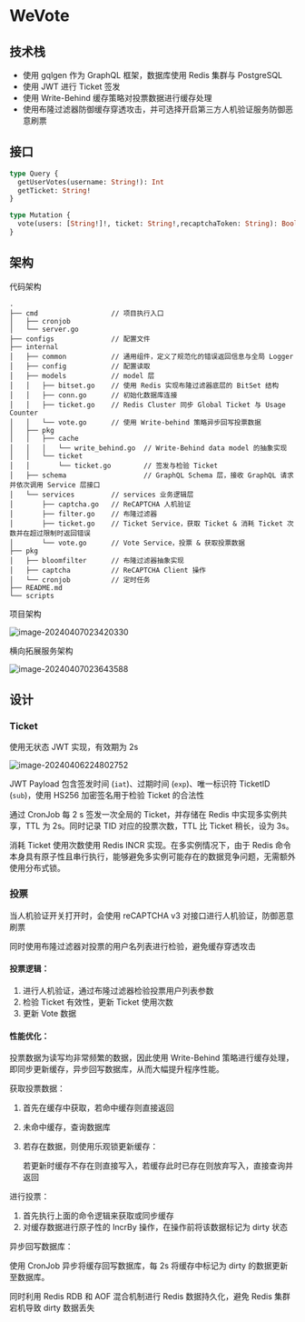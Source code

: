 # WeVote

## 技术栈

- 使用 gqlgen 作为 GraphQL 框架，数据库使用 Redis 集群与 PostgreSQL
- 使用 JWT 进行 Ticket 签发
- 使用 Write-Behind 缓存策略对投票数据进行缓存处理
- 使用布隆过滤器防御缓存穿透攻击，并可选择开启第三方人机验证服务防御恶意刷票

## 接口

```graphql
type Query {
  getUserVotes(username: String!): Int
  getTicket: String!
}

type Mutation {
  vote(users: [String!]!, ticket: String!,recaptchaToken: String): Boolean!
}
```

## 架构

代码架构

```
.
├── cmd                  // 项目执行入口
│   ├── cronjob
│   └── server.go
├── configs              // 配置文件
├── internal
│   ├── common           // 通用组件，定义了规范化的错误返回信息与全局 Logger
│   ├── config           // 配置读取
│   ├── models           // model 层
│   │   ├── bitset.go    // 使用 Redis 实现布隆过滤器底层的 BitSet 结构
│   │   ├── conn.go      // 初始化数据库连接
│   │   ├── ticket.go    // Redis Cluster 同步 Global Ticket 与 Usage Counter
│   │   └── vote.go      // 使用 Write-behind 策略异步回写投票数据
│   ├── pkg
│   │   ├── cache
│   │   │   └── write_behind.go  // Write-Behind data model 的抽象实现
│   │   └── ticket
│   │       └── ticket.go        // 签发与检验 Ticket
│   ├── schema                   // GraphQL Schema 层，接收 GraphQL 请求并依次调用 Service 层接口
│   └── services         // services 业务逻辑层
│       ├── captcha.go   // ReCAPTCHA 人机验证
│       ├── filter.go    // 布隆过滤器
│       ├── ticket.go    // Ticket Service，获取 Ticket & 消耗 Ticket 次数并在超过限制时返回错误
│       └── vote.go      // Vote Service，投票 & 获取投票数据
├── pkg
│   ├── bloomfilter      // 布隆过滤器抽象实现
│   ├── captcha          // ReCAPTCHA Client 操作
│   └── cronjob          // 定时任务
├── README.md
└── scripts
```

项目架构

![image-20240407023420330](https://cdn.just-plain.fun/img/image-20240407023420330.png)

横向拓展服务架构

![image-20240407023643588](https://cdn.just-plain.fun/img/image-20240407023643588.png)

## 设计

### Ticket

使用无状态 JWT 实现，有效期为 2s

![image-20240406224802752](https://cdn.just-plain.fun/img/image-20240406224802752.png)

JWT Payload 包含签发时间 (`iat`)、过期时间 (`exp`)、唯一标识符 TicketID (`sub`)，使用 HS256 加密签名用于检验 Ticket 的合法性

通过 CronJob 每 2 s 签发一次全局的 Ticket，并存储在 Redis 中实现多实例共享，TTL 为 2s。同时记录 TID 对应的投票次数，TTL 比 Ticket 稍长，设为 3s。

消耗 Ticket 使用次数使用 Redis INCR 实现。在多实例情况下，由于 Redis 命令本身具有原子性且串行执行，能够避免多实例可能存在的数据竞争问题，无需额外使用分布式锁。

### 投票

当人机验证开关打开时，会使用 reCAPTCHA v3 对接口进行人机验证，防御恶意刷票

同时使用布隆过滤器对投票的用户名列表进行检验，避免缓存穿透攻击

#### 投票逻辑：

1. 进行人机验证，通过布隆过滤器检验投票用户列表参数
2. 检验 Ticket 有效性，更新 Ticket 使用次数
3. 更新 Vote 数据

#### 性能优化：

投票数据为读写均非常频繁的数据，因此使用 Write-Behind 策略进行缓存处理，即同步更新缓存，异步回写数据库，从而大幅提升程序性能。

获取投票数据：

1. 首先在缓存中获取，若命中缓存则直接返回

2. 未命中缓存，查询数据库

3. 若存在数据，则使用乐观锁更新缓存：

   若更新时缓存不存在则直接写入，若缓存此时已存在则放弃写入，直接查询并返回

进行投票：

1. 首先执行上面的命令逻辑来获取或同步缓存
2. 对缓存数据进行原子性的 IncrBy 操作，在操作前将该数据标记为 dirty 状态

异步回写数据库：

使用 CronJob 异步将缓存回写数据库，每 2s 将缓存中标记为 dirty 的数据更新至数据库。

同时利用 Redis RDB 和 AOF 混合机制进行 Redis 数据持久化，避免 Redis 集群宕机导致 dirty 数据丢失

